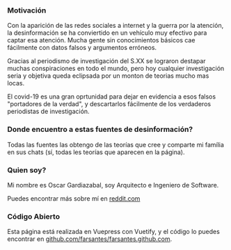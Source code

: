 ### Motivación

Con la aparición de las redes sociales a internet y la guerra por la atención, la desinformación se ha conviertido en un vehículo muy efectivo para captar esa atención. Mucha gente sin conocimientos básicos cae fácilmente con datos falsos y argumentos erróneos.

Gracias al periodismo de investigación del S.XX se lograron destapar muchas conspiraciones en todo el mundo, pero hoy cualquier investigación seria y objetiva queda eclipsada por un monton de teorias mucho mas locas.

El covid-19 es una gran oprtunidad para dejar en evidencia a esos falsos "portadores de la verdad", y descartarlos fácilmente de los verdaderos periodistas de investigación.

<!-- En definitiva si yo tuviese que ocultar una investigación, para mí la mejor alternativa sería desviar la atención con otra teoría de conspiración mas llamativa. Si no se hace ya es solo cuestión de tiempo que este modelo sea una realidad. -->

### Donde encuentro a estas fuentes de desinformación?

Todas las fuentes las obtengo de las teorías que cree y comparte mi família en sus chats (sí, todas les teorías que aparecen en la página).

### Quien soy?

Mi nombre es Oscar Gardiazabal, soy Arquitecto e Ingeniero de Software.

Puedes encontrar más sobre mí en [reddit.com](https://reddit.com/user/trollderiu/comments/kuf3aw/about)

### Código Abierto

Esta página está realizada en Vuepress con Vuetify, y el código lo puedes encontrar en [github.com/farsantes/farsantes.github.com](https://github.com/farsantes/farsantes.github.com).